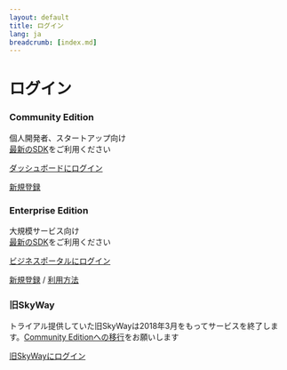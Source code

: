 ```yaml
---
layout: default
title: ログイン
lang: ja
breadcrumb: [index.md]
---
```


# ログイン

<div id="login-div" class="row row-for-slim-card">
  <div class="col-12 col-md-6 col-lg-4">
    <div class="card">
      <div class="card-body">
        <h3 class="card-title">Community Edition</h3>
        <p class="card-text">個人開発者、スタートアップ向け<br><a href="./developer.html#sdk">最新のSDK</a>をご利用ください</p>
        <p><a href="https://console-webrtc-free.ecl.ntt.com/users/login" class="btn btn-outline-primary">ダッシュボードにログイン</a></p>
        <p class="m-0"><a href="https://console-webrtc-free.ecl.ntt.com/users/registration">新規登録</a></p>
      </div>
    </div>
  </div>
  <div class="col-12 col-md-6 col-lg-4">
    <div class="card">
      <div class="card-body">
        <h3 class="card-title">Enterprise Edition</h3>
        <p class="card-text">大規模サービス向け<br><a href="./developer.html#sdk">最新のSDK</a>をご利用ください</p>
        <p><a href="https://b-portal.ntt.com/" class="btn btn-outline-primary">ビジネスポータルにログイン</a></p>
        <p class="m-0"><a href="./contactus.html">新規登録</a> / <a href="https://ecl.ntt.com/documents/tutorials/rsts/CustomerPortal/index.html">利用方法</a></p>
      </div>
    </div>
  </div>
  <div class="col-12 col-md-6 col-lg-4">
    <div class="card">
      <div class="card-body">
        <h3 class="card-title">旧SkyWay</h3>
        <p class="card-text">トライアル提供していた旧SkyWayは2018年3月をもってサービスを終了します。<a href="./migration.html">Community Editionへの移行</a>をお願いします</p>
        <p><a href="https://skyway.io/ds/" class="btn btn-secondary">旧SkyWayにログイン</a></p>
      </div>
    </div>
  </div>
</div>
